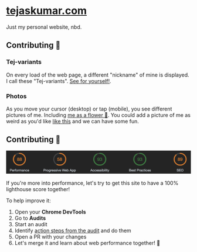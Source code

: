 # [tejaskumar.com](https://tejaskumar.com)

Just my personal website, nbd.

## Contributing 🤪

### Tej-variants

On every load of the web page, a different "nickname" of mine is displayed. I call these "Tej-variants". [See for yourself!](https://tejaskumar.com).

### Photos

As you move your cursor (desktop) or tap (mobile), you see different pictures of me. Including [me as a flower 🌷](https://github.com/TejasQ/tejaskumar.com/blob/master/static/tejass/13.png). You could add a picture of me as weird as you'd like [like this](https://github.com/TejasQ/tejaskumar.com/pull/2/files) and we can have some fun.

## Contributing 🚀

![Current Lighthouse Status](https://raw.githubusercontent.com/TejasQ/tejaskumar.com/master/img/audit.png)

If you're more into performance, let's try to get this site to have a 100% lighthouse score together!

To help improve it:

1. Open your **Chrome DevTools**
1. Go to **Audits**
1. Start an audit
1. Identify [action steps from the audit](https://raw.githubusercontent.com/TejasQ/tejaskumar.com/master/img/audit-2.png) and do them
1. Open a PR with your changes
1. Let's merge it and learn about web performance together! 🚀
